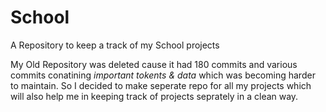 # School
A Repository to keep a track of my School projects


My Old Repository was deleted cause it had 180 commits and various commits conatining *important tokents & data* which was becoming harder to maintain. 
So I decided to make seperate repo for all my projects which will also help me in keeping track of projects seprately in a clean way.
